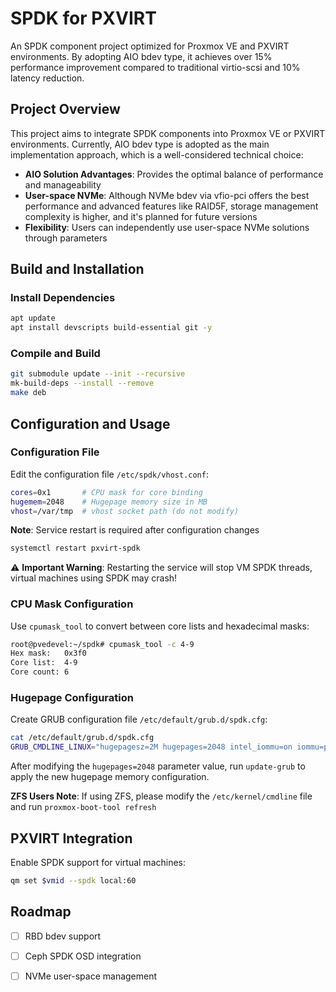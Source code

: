 # SPDK for PXVIRT

An SPDK component project optimized for Proxmox VE and PXVIRT environments. By adopting AIO bdev type, it achieves over 15% performance improvement compared to traditional virtio-scsi and 10% latency reduction.

## Project Overview

This project aims to integrate SPDK components into Proxmox VE or PXVIRT environments. Currently, AIO bdev type is adopted as the main implementation approach, which is a well-considered technical choice:

- **AIO Solution Advantages**: Provides the optimal balance of performance and manageability
- **User-space NVMe**: Although NVMe bdev via vfio-pci offers the best performance and advanced features like RAID5F, storage management complexity is higher, and it's planned for future versions
- **Flexibility**: Users can independently use user-space NVMe solutions through parameters

## Build and Installation

### Install Dependencies

```bash
apt update
apt install devscripts build-essential git -y
```

### Compile and Build

```bash
git submodule update --init --recursive
mk-build-deps --install --remove
make deb
```

## Configuration and Usage

### Configuration File

Edit the configuration file `/etc/spdk/vhost.conf`:

```bash
cores=0x1       # CPU mask for core binding
hugemem=2048    # Hugepage memory size in MB
vhost=/var/tmp  # vhost socket path (do not modify)
```

**Note**: Service restart is required after configuration changes

```bash
systemctl restart pxvirt-spdk
```

⚠️ **Important Warning**: Restarting the service will stop VM SPDK threads, virtual machines using SPDK may crash!

### CPU Mask Configuration

Use `cpumask_tool` to convert between core lists and hexadecimal masks:

```bash
root@pvedevel:~/spdk# cpumask_tool -c 4-9
Hex mask:   0x3f0
Core list:  4-9
Core count: 6
```

### Hugepage Configuration

Create GRUB configuration file `/etc/default/grub.d/spdk.cfg`:

```bash
cat /etc/default/grub.d/spdk.cfg
GRUB_CMDLINE_LINUX="hugepagesz=2M hugepages=2048 intel_iommu=on iommu=pt amd_iommu=on"
```

After modifying the `hugepages=2048` parameter value, run `update-grub` to apply the new hugepage memory configuration.

**ZFS Users Note**: If using ZFS, please modify the `/etc/kernel/cmdline` file and run `proxmox-boot-tool refresh`

## PXVIRT Integration

Enable SPDK support for virtual machines:

```bash
qm set $vmid --spdk local:60
```

## Roadmap

- [ ] RBD bdev support
- [ ] Ceph SPDK OSD integration  
- [ ] NVMe user-space management

